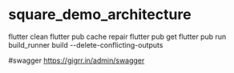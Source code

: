# square_demo_architecture


flutter clean
flutter pub cache repair
flutter pub get
flutter pub run build_runner build --delete-conflicting-outputs


#swagger
https://gigrr.in/admin/swagger
